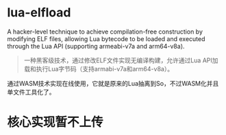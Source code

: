 # lua-elfload
A hacker-level technique to achieve compilation-free construction by modifying ELF files, allowing Lua bytecode to be loaded and executed through the Lua API (supporting armeabi-v7a and arm64-v8a).

> 一种黑客级技术，通过修改ELF文件实现无编译构建，允许通过Lua API加载和执行Lua字节码（支持armabi-v7a和arm64-v8a）。

通过WASM技术实现在线使用，它就是原来的Lua抽离到So，不过WASM化并且单文件工具化了。

# 核心实现暂不上传
